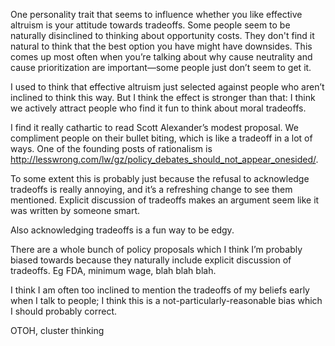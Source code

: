 One personality trait that seems to influence whether you like effective altruism is your attitude towards tradeoffs. Some people seem to be naturally disinclined to thinking about opportunity costs. They don't find it natural to think that the best option you have might have downsides. This comes up most often when you’re talking about why cause neutrality and cause prioritization are important—some people just don’t seem to get it.

I used to think that effective altruism just selected against people who aren’t inclined to think this way. But I think the effect is stronger than that: I think we actively attract people who find it fun to think about moral tradeoffs.

I find it really cathartic to read Scott Alexander’s modest proposal. We compliment people on their bullet biting, which is like a tradeoff in a lot of ways. One of the founding posts of rationalism is http://lesswrong.com/lw/gz/policy_debates_should_not_appear_onesided/.

To some extent this is probably just because the refusal to acknowledge tradeoffs is really annoying, and it’s a refreshing change to see them mentioned. Explicit discussion of tradeoffs makes an argument seem like it was written by someone smart.

Also acknowledging tradeoffs is a fun way to be edgy.

There are a whole bunch of policy proposals which I think I’m probably biased towards because they naturally include explicit discussion of tradeoffs. Eg FDA, minimum wage, blah blah blah.

I think I am often too inclined to mention the tradeoffs of my beliefs early when I talk to people; I think this is a not-particularly-reasonable bias which I should probably correct.

OTOH, cluster thinking
